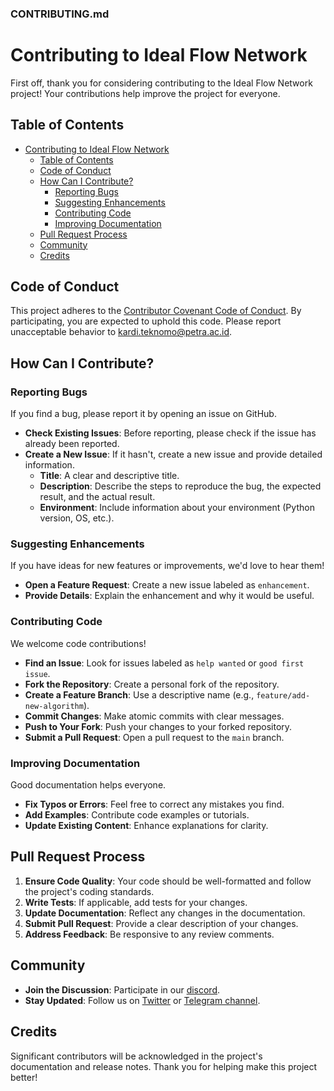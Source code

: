 ### **CONTRIBUTING.md**

# Contributing to Ideal Flow Network

First off, thank you for considering contributing to the Ideal Flow Network project! Your contributions help improve the project for everyone.

## Table of Contents

- [Contributing to Ideal Flow Network](#contributing-to-ideal-flow-network)
  - [Table of Contents](#table-of-contents)
  - [Code of Conduct](#code-of-conduct)
  - [How Can I Contribute?](#how-can-i-contribute)
    - [Reporting Bugs](#reporting-bugs)
    - [Suggesting Enhancements](#suggesting-enhancements)
    - [Contributing Code](#contributing-code)
    - [Improving Documentation](#improving-documentation)
  - [Pull Request Process](#pull-request-process)
  - [Community](#community)
  - [Credits](#credits)

## Code of Conduct

This project adheres to the [Contributor Covenant Code of Conduct](https://www.contributor-covenant.org/version/2/0/code_of_conduct/). By participating, you are expected to uphold this code. Please report unacceptable behavior to [kardi.teknomo@petra.ac.id](mailto:kardi.teknomo@petra.ac.id).

## How Can I Contribute?

### Reporting Bugs

If you find a bug, please report it by opening an issue on GitHub.

- **Check Existing Issues**: Before reporting, please check if the issue has already been reported.
- **Create a New Issue**: If it hasn't, create a new issue and provide detailed information.
  - **Title**: A clear and descriptive title.
  - **Description**: Describe the steps to reproduce the bug, the expected result, and the actual result.
  - **Environment**: Include information about your environment (Python version, OS, etc.).

### Suggesting Enhancements

If you have ideas for new features or improvements, we'd love to hear them!

- **Open a Feature Request**: Create a new issue labeled as `enhancement`.
- **Provide Details**: Explain the enhancement and why it would be useful.

### Contributing Code

We welcome code contributions!

- **Find an Issue**: Look for issues labeled as `help wanted` or `good first issue`.
- **Fork the Repository**: Create a personal fork of the repository.
- **Create a Feature Branch**: Use a descriptive name (e.g., `feature/add-new-algorithm`).
- **Commit Changes**: Make atomic commits with clear messages.
- **Push to Your Fork**: Push your changes to your forked repository.
- **Submit a Pull Request**: Open a pull request to the `main` branch.

### Improving Documentation

Good documentation helps everyone.

- **Fix Typos or Errors**: Feel free to correct any mistakes you find.
- **Add Examples**: Contribute code examples or tutorials.
- **Update Existing Content**: Enhance explanations for clarity.

## Pull Request Process

1. **Ensure Code Quality**: Your code should be well-formatted and follow the project's coding standards.
2. **Write Tests**: If applicable, add tests for your changes.
3. **Update Documentation**: Reflect any changes in the documentation.
4. **Submit Pull Request**: Provide a clear description of your changes.
5. **Address Feedback**: Be responsive to any review comments.

## Community

- **Join the Discussion**: Participate in our [discord](https://discord.gg/fUVzBx5GF4).
- **Stay Updated**: Follow us on [Twitter](https://twitter.com/Revoledu) or [Telegram channel](https://t.me/IdealFlowNetwork).

## Credits

Significant contributors will be acknowledged in the project's documentation and release notes. Thank you for helping make this project better!
